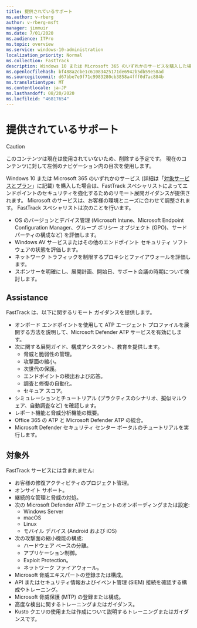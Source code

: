 ```yaml
---
title: 提供されているサポート
ms.author: v-rberg
author: v-rberg-msft
manager: jimmuir
ms.date: 7/01/2020
ms.audience: ITPro
ms.topic: overview
ms.service: windows-10-administration
localization_priority: Normal
ms.collection: FastTrack
description: Windows 10 または Microsoft 365 のいずれかのサービスを購入した場合は、FastTrack スペシャリストによってエンドポイントのセキュリティを強化するためのリモート展開ガイダンスが提供されます。 Microsoft のサービスは、お客様の環境とニーズに合わせて調整されます。
ms.openlocfilehash: bf488a2cbe1c61083425171de6942b5db59e58ad
ms.sourcegitcommit: d67bbe7e9f71c9983280cb3858a4fff0d7ac884b
ms.translationtype: MT
ms.contentlocale: ja-JP
ms.lasthandoff: 08/20/2020
ms.locfileid: "46817654"
---
```

# <a name="assistance-offered"></a>提供されているサポート  

> [!CAUTION]
> このコンテンツは現在は使用されていないため、削除する予定です。 現在のコンテンツに対して左側のナビゲーション内の目次を使用します。

Windows 10 または Microsoft 365 のいずれかのサービス (詳細は「[対象サービスとプラン](M365-eligible-services-and-plans.md)」に記載) を購入した場合は、FastTrack スペシャリストによってエンドポイントのセキュリティを強化するためのリモート展開ガイダンスが提供されます。 Microsoft のサービスは、お客様の環境とニーズに合わせて調整されます。 FastTrack スペシャリストは次のことを行います。
- OS のバージョンとデバイス管理 (Microsoft Intune、Microsoft Endpoint Configuration Manager、グループ ポリシー オブジェクト (GPO)、サード パーティの構成など) を評価します。
- Windows AV サービスまたはその他のエンドポイント セキュリティ ソフトウェアの状態を評価します。
- ネットワーク トラフィックを制限するプロキシとファイアウォールを評価します。
- スポンサーを明確にし、展開計画、開始日、サポート会議の時期について検討します。

## <a name="assistance"></a>Assistance

FastTrack は、以下に関するリモート ガイダンスを提供します。
- オンボード エンドポイントを使用して ATP エージェント プロファイルを展開する方法を説明して、Microsoft Defender ATP サービスを有効にします。
- 次に関する展開ガイド、構成アシスタント、教育を提供します。
    - 脅威と脆弱性の管理。
    - 攻撃面の縮小。
    - 次世代の保護。
    - エンドポイントの検出および応答。
    - 調査と修復の自動化。
    - セキュア スコア。
- シミュレーションとチュートリアル (プラクティスのシナリオ、擬似マルウェア、自動調査など) を確認します。
- レポート機能と脅威分析機能の概要。
- Office 365 の ATP と Microsoft Defender ATP の統合。
- Microsoft Defender セキュリティ センター ポータルのチュートリアルを実行します。

## <a name="out-of-scope"></a>対象外

FastTrack サービスには含まれません:
- お客様の修復アクティビティのプロジェクト管理。
- オンサイト サポート。
- 継続的な管理と脅威の対処。
- 次の Microsoft Defender ATP エージェントのオンボーディングまたは設定:
   - Windows Server
   - macOS
   - Linux
   - モバイル デバイス (Android および iOS)
- 次の攻撃面の縮小機能の構成:
    - ハードウェア ベースの分離。
    - アプリケーション制御。
    - Exploit Protection。
    - ネットワーク ファイアウォール。
- Microsoft 脅威エキスパートの登録または構成。
- API またはセキュリティ情報およびイベント管理 (SIEM) 接続を確認する構成やトレーニング。
- Microsoft 脅威保護 (MTP) の登録または構成。
- 高度な検出に関するトレーニングまたはガイダンス。
- Kusto クエリの使用または作成について説明するトレーニングまたはガイダンスです。
